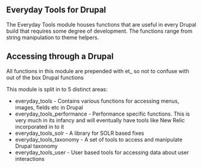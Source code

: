 Everyday Tools for Drupal
--------------------------

The Everyday Tools module houses functions that are useful in every Drupal build that requires
some degree of development. The functions range from string manipulation to theme helpers.

Accessing through a Drupal
--------------------------

All functions in this module are prepended with et_ so not to confuse with out of the box
Drupal functions

This module is split in to 5 distinct areas:

- everyday_tools - Contains various functions for accessing menus, images, fields etc in Drupal
- everyday_tools_performance - Performance specific functions. This is very much in its infancy and will eventually have tools like New Relic incorporated in to it
- everyday_tools_solr - A library for SOLR based fixes
- everyday_tools_taxonomy - A set of tools to access and manipulate Drupal taxonomy
- everyday_tools_user - User based tools for accessing data about user interactions


